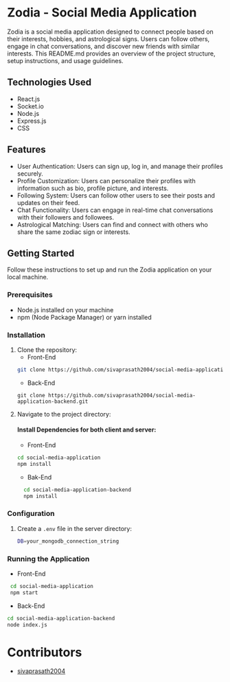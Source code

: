 # Zodia - Social Media Application

Zodia is a social media application designed to connect people based on their interests, hobbies, and astrological signs. Users can follow others, engage in chat conversations, and discover new friends with similar interests. This README.md provides an overview of the project structure, setup instructions, and usage guidelines.

## Technologies Used

- React.js
- Socket.io
- Node.js
- Express.js
- CSS

## Features

- User Authentication: Users can sign up, log in, and manage their profiles securely.
- Profile Customization: Users can personalize their profiles with information such as bio, profile picture, and interests.
- Following System: Users can follow other users to see their posts and updates on their feed.
- Chat Functionality: Users can engage in real-time chat conversations with their followers and followees.
- Astrological Matching: Users can find and connect with others who share the same zodiac sign or interests.

## Getting Started

Follow these instructions to set up and run the Zodia application on your local machine.

### Prerequisites

- Node.js installed on your machine
- npm (Node Package Manager) or yarn installed

### Installation

1. Clone the repository:
   - Front-End
   ```bash
   git clone https://github.com/sivaprasath2004/social-media-application.git
   ```
   - Back-End
   ```
   git clone https://github.com/sivaprasath2004/social-media-application-backend.git
   ```
3. Navigate to the project directory:
   #### Install **Dependencies** for both client and server:
   - Front-End 
   ```bash
   cd social-media-application
   npm install
   ```
   - Bak-End
   ```bash
     cd social-media-application-backend
     npm install
    ```

### Configuration

1. Create a `.env` file in the server directory:
   ```bash
   DB=your_mongodb_connection_string
   ```
### Running the Application
- Front-End
```bash
 cd social-media-application
 npm start
```
- Back-End
```bash
cd social-media-application-backend
node index.js
 ```

# Contributors
- [sivaprasath2004](https://github.com/sivaprasath2004)

